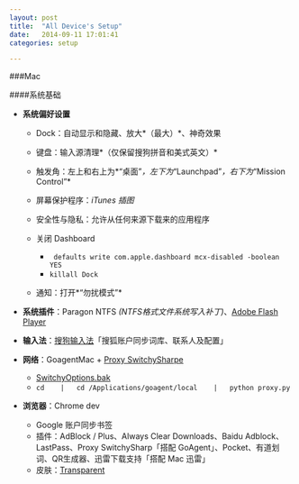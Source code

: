 ```yaml
---
layout: post
title:  "All Device's Setup"
date:   2014-09-11 17:01:41
categories: setup

---
```

###Mac

####系统基础

- **系统偏好设置**
    - Dock：自动显示和隐藏、放大*（最大）*、神奇效果
    - 键盘：输入源清理*（仅保留搜狗拼音和美式英文）*
    - 触发角：左上和右上为*“桌面”*，左下为*“Launchpad”*，右下为*“Mission Control”*
    - 屏幕保护程序：*iTunes 插图*
    - 安全性与隐私：允许从任何来源下载来的应用程序
    - 关闭 Dashboard

         - ` defaults write com.apple.dashboard mcx-disabled -boolean YES`
         - `killall Dock`
        
    - 通知：打开*“勿扰模式”*
      
- **系统插件**：Paragon NTFS *(NTFS格式文件系统写入补丁)*、[Adobe Flash Player](http://get.adobe.com/cn/flashplayer/)

- **输入法**：[搜狗输入法](http://pinyin.sogou.com/mac/)「搜狐账户同步词库、联系人及配置」

- **网络**：GoagentMac +  [Proxy SwitchySharpe](http://pan.baidu.com/s/1dDxkYcx) 
    - [SwitchyOptions.bak](http://pan.baidu.com/s/1gdkVEKj)
    - `cd    |   cd /Applications/goagent/local    |   python proxy.py `

- **浏览器**：Chrome dev
    
    - Google 账户同步书签
    - 插件：AdBlock / Plus、Always Clear Downloads、Baidu Adblock、LastPass、Proxy SwitchySharp「搭配 GoAgent」、Pocket、有道划词、QR生成器、迅雷下载支持「搭配 Mac 迅雷」
    - 皮肤：[Transparent](https://chrome.google.com/webstore/detail/transparent/oegogboflfgdoajlmhilbamjblflfibj?hl=zh-CN)
    
    

